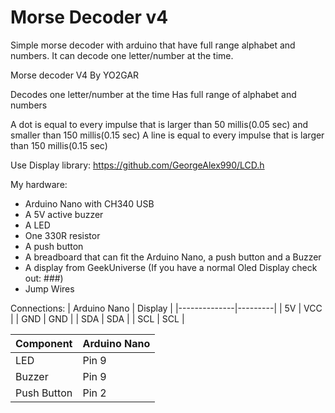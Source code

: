 # Morse Decoder v4
Simple morse decoder with arduino that have full range alphabet and numbers. 
It can decode one letter/number at the time.


Morse decoder V4
By YO2GAR
 
Decodes one letter/number at the time
Has full range of alphabet and numbers
 
A dot is equal to every impulse that is larger than 50 millis(0.05 sec) and smaller than 150 millis(0.15 sec)
A line is equal to every impulse that is larger than 150 millis(0.15 sec)

Use Display library: https://github.com/GeorgeAlex990/LCD.h

My hardware:
  - Arduino Nano with CH340 USB 
  - A 5V active buzzer
  - A LED
  - One 330R resistor
  - A push button
  - A breadboard that can fit the Arduino Nano, a push button and a Buzzer
  - A display from GeekUniverse (If you have a normal Oled Display check out: ###)
  - Jump Wires

Connections:
| Arduino Nano | Display |
|--------------|---------|
| 5V           | VCC     |
| GND          | GND     |
| SDA          | SDA     |
| SCL          | SCL     |
 
| Component   | Arduino Nano |
|-------------|--------------|
| LED         | Pin 9        |
| Buzzer      | Pin 9        |
| Push Button | Pin 2        |
